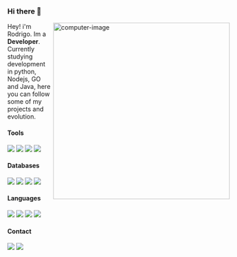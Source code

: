### Hi there 👋
<img src="https://media.giphy.com/media/iVDo6InQKyW8o/giphy.gif" min-width="400px" max-width="400px" width="400px" align="right" alt="computer-image"/>

<p align="left"> 
  Hey! i'm Rodrigo. Im a <strong>Developer</strong>.<br>
  Currently studying development in python, Nodejs, GO and Java, here you can follow some of my projects and evolution.
</p>

<p align="left">
  <h4>Tools</h4>
   <div>
    <img src="https://img.shields.io/badge/Visual%20Studio%20Code-0078d7.svg?style=for-the-badge&logo=visual-studio-code&logoColor=white" /> 
    <img src="https://img.shields.io/badge/pycharm-143?style=for-the-badge&logo=pycharm&logoColor=black&color=black&labelColor=green" />
    <img src="https://img.shields.io/badge/Insomnia-black?style=for-the-badge&logo=insomnia&logoColor=5849BE" /></a> 
    <img src="https://img.shields.io/badge/Eclipse-FE7A16.svg?style=for-the-badge&logo=Eclipse&logoColor=white" /></a> 
  </div>
</p>

  <h4>Databases</h4>
  <div>
    <img src="https://img.shields.io/badge/sqlite-%2307405e.svg?style=for-the-badge&logo=sqlite&logoColor=white" /> 
    <img src="https://img.shields.io/badge/Firebase-039BE5?style=for-the-badge&logo=Firebase&logoColor=white" />
    <img src="https://img.shields.io/badge/mysql-%2300f.svg?style=for-the-badge&logo=mysql&logoColor=white" />
    <img src="https://img.shields.io/badge/MongoDB-%234ea94b.svg?style=for-the-badge&logo=mongodb&logoColor=white" />
  </div>
  <h4>Languages</h4>
  <div>
    <img src="https://img.shields.io/badge/python-3670A0?style=for-the-badge&logo=python&logoColor=ffdd54" />
    <img src="https://img.shields.io/badge/javascript-%23323330.svg?style=for-the-badge&logo=javascript&logoColor=%23F7DF1E" />
    <img src="https://img.shields.io/badge/go-%2300ADD8.svg?style=for-the-badge&logo=go&logoColor=white" />
    <img src="https://img.shields.io/badge/java-%23ED8B00.svg?style=for-the-badge&logo=java&logoColor=white" />
  </div>
  <h4>Contact</h4>
<p align="left">
  <a href="mailto:marcosmrs8@hotmail.com" alt="Outook">
  <img src="https://img.shields.io/badge/Microsoft_Outlook-0078D4?style=for-the-badge&logo=microsoft-outlook&logoColor=white" /></a>

  <a href="https://www.linkedin.com/in/marcos-rodrigo" alt="Linkedin">
  <img src="https://img.shields.io/badge/LinkedIn-0077B5?style=for-the-badge&logo=linkedin&logoColor=white" /></a> 
</p>


